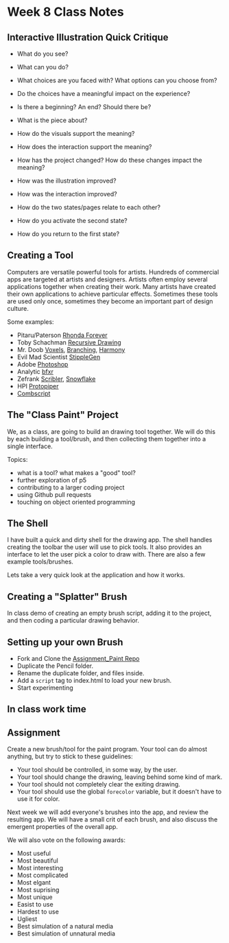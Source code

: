 # Week 8 Class Notes

## Interactive Illustration Quick Critique

- What do you see?
- What can you do?
- What choices are you faced with? What options can you choose from?
- Do the choices have a meaningful impact on the experience?
- Is there a beginning? An end? Should there be?
- What is the piece about?
- How do the visuals support the meaning?
- How does the interaction support the meaning?

- How has the project changed? How do these changes impact the meaning?
- How was the illustration improved?
- How was the interaction improved?
- How do the two states/pages relate to each other?
- How do you activate the second state?
- How do you return to the first state?

## Creating a Tool

Computers are versatile powerful tools for artists. Hundreds of commercial apps are targeted at artists and designers. Artists often employ several applications together when creating their work. Many artists have created their own applications to achieve particular effects. Sometimes these tools are used only once, sometimes they become an important part of design culture.

Some examples:

- Pitaru/Paterson [Rhonda Forever](http://rhondaforever.com/)
- Toby Schachman [Recursive Drawing](http://recursivedrawing.com/)
- Mr. Doob [Voxels](http://mrdoob.com/#/129/voxels), [Branching](http://mrdoob.com/#/110/branching), [Harmony](http://mrdoob.com/projects/harmony/#grid)
- Evil Mad Scientist [StippleGen](http://www.evilmadscientist.com/2012/stipplegen-weighted-voronoi-stippling-and-tsp-paths-in-processing/)
- Adobe [Photoshop](http://www.photoshop.com)
- Analytic [bfxr](http://www.bfxr.net/)
- Zefrank [Scribler](http://www.zefrank.com/scribbler/), [Snowflake](http://www.zefrank.com/snowflake/)
- HPI [Protopiper](http://makezine.com/2015/10/29/turning-a-tape-gun-into-a-prototyping-machine/)
- [Combscript](http://combscript.justinbakse.com)

## The "Class Paint" Project

We, as a class, are going to build an drawing tool together. We will do this by each building a tool/brush, and then collecting them together into a single interface. 

Topics:
- what is a tool? what makes a "good" tool?
- further exploration of p5
- contributing to a larger coding project
- using Github pull requests
- touching on object oriented programming


## The Shell

I have built a quick and dirty shell for the drawing app. The shell handles creating the toolbar the user will use to pick tools. It also provides an interface to let the user pick a color to draw with. There are also a few example tools/brushes.

Lets take a very quick look at the application and how it works.

## Creating a "Splatter" Brush

In class demo of creating an empty brush script, adding it to the project, and then coding a particular drawing behavior.

## Setting up your own Brush

- Fork and Clone the [Assignment_Paint Repo](https://github.com/PUCD2035-E-F15/assignment_paint) 
- Duplicate the Pencil folder.
- Rename the duplicate folder, and files inside.
- Add a `script` tag to index.html to load your new brush.
- Start experimenting

## In class work time

## Assignment

Create a new brush/tool for the paint program. Your tool can do almost anything, but try to stick to these guidelines: 

- Your tool should be controlled, in some way, by the user.
- Your tool should change the drawing, leaving behind some kind of mark.
- Your tool should not completely clear the exiting drawing.
- Your tool should use the global `forecolor` variable, but it doesn't have to use it for color.

Next week we will add everyone's brushes into the app, and review the resulting app. We will have a small crit of each brush, and also discuss the emergent properties of the overall app.

We will also vote on the following awards:

- Most useful
- Most beautiful
- Most interesting
- Most complicated
- Most elgant
- Most suprising
- Most unique
- Easist to use
- Hardest to use
- Ugliest
- Best simulation of a natural media
- Best simulation of unnatural media

